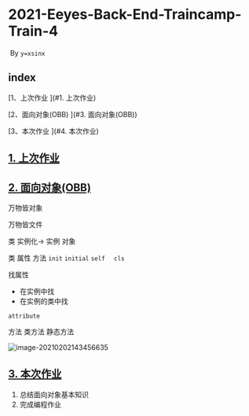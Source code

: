 # 2021-Eeyes-Back-End-Traincamp-Train-4

​																																																	By `y=xsinx`

## index
[1、上次作业 ](#1. 上次作业)

[2、面向对象(OBB) ](#3. 面向对象(OBB))

[3、本次作业 ](#4. 本次作业)

## [1. 上次作业](#index)

## [2. 面向对象(OBB)](#index)

万物皆对象

万物皆文件

类  实例化->  实例              对象     

类   属性   方法 `init`   `initial`    `self `       ` cls`   

找属性

+  在实例中找
+ 在实例的类中找

`attribute`

方法  类方法  静态方法

![image-20210202143456635](C:\Users\24246\AppData\Roaming\Typora\typora-user-images\image-20210202143456635.png)

## [3. 本次作业](#index)

1. 总结面向对象基本知识
2. 完成编程作业